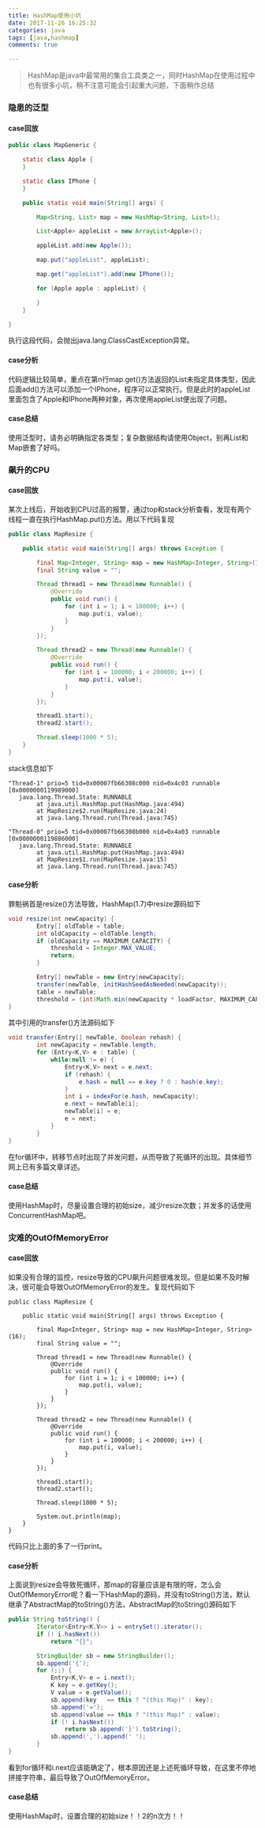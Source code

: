 ```yaml
---
title: HashMap使用小坑
date: 2017-11-26 16:25:32
categories: java
tags: [java,hashmap]
comments: true

---
```

>HashMap是java中最常用的集合工具类之一，同时HashMap在使用过程中也有很多小坑，稍不注意可能会引起重大问题，下面稍作总结<!-- more -->

### 隐患的泛型

#### case回放
```java
public class MapGeneric {

	static class Apple {
	}

	static class IPhone {
	}

	public static void main(String[] args) {

		Map<String, List> map = new HashMap<String, List>();

		List<Apple> appleList = new ArrayList<Apple>();

		appleList.add(new Apple());

		map.put("appleList", appleList);

		map.get("appleList").add(new IPhone());

		for (Apple apple : appleList) {

		}
	}

}
```
执行这段代码，会抛出java.lang.ClassCastException异常。

#### case分析
代码逻辑比较简单，重点在第n行map.get()方法返回的List未指定具体类型，因此后面add()方法可以添加一个IPhone，程序可以正常执行。但是此时的appleList里面包含了Apple和IPhone两种对象，再次使用appleList便出现了问题。

#### case总结
使用泛型时，请务必明确指定各类型；复杂数据结构请使用Object，别再List和Map嵌套了好吗。

### 飙升的CPU

#### case回放
某次上线后，开始收到CPU过高的报警，通过top和stack分析查看，发现有两个线程一直在执行HashMap.put()方法。用以下代码复现
```java
public class MapResize {

	public static void main(String[] args) throws Exception {

		final Map<Integer, String> map = new HashMap<Integer, String>(16);
		final String value = "";

		Thread thread1 = new Thread(new Runnable() {
			@Override
			public void run() {
				for (int i = 1; i < 100000; i++) {
					map.put(i, value);
				}
			}
		});

		Thread thread2 = new Thread(new Runnable() {
			@Override
			public void run() {
				for (int i = 100000; i < 200000; i++) {
					map.put(i, value);
				}
			}
		});

		thread1.start();
		thread2.start();

		Thread.sleep(1000 * 5);
	}
}
```
stack信息如下
```shell
"Thread-1" prio=5 tid=0x00007fb66308c000 nid=0x4c03 runnable [0x0000000119989000]
   java.lang.Thread.State: RUNNABLE
        at java.util.HashMap.put(HashMap.java:494)
        at MapResize$2.run(MapResize.java:24)
        at java.lang.Thread.run(Thread.java:745)

"Thread-0" prio=5 tid=0x00007fb66308b000 nid=0x4a03 runnable [0x0000000119886000]
   java.lang.Thread.State: RUNNABLE
        at java.util.HashMap.put(HashMap.java:494)
        at MapResize$1.run(MapResize.java:15)
        at java.lang.Thread.run(Thread.java:745)

```

#### case分析
罪魁祸首是resize()方法导致，HashMap(1.7)中resize源码如下
```java
void resize(int newCapacity) {
        Entry[] oldTable = table;
        int oldCapacity = oldTable.length;
        if (oldCapacity == MAXIMUM_CAPACITY) {
            threshold = Integer.MAX_VALUE;
            return;
        }

        Entry[] newTable = new Entry[newCapacity];
        transfer(newTable, initHashSeedAsNeeded(newCapacity));
        table = newTable;
        threshold = (int)Math.min(newCapacity * loadFactor, MAXIMUM_CAPACITY + 1);
}
```
其中引用的transfer()方法源码如下
```java
void transfer(Entry[] newTable, boolean rehash) {
        int newCapacity = newTable.length;
        for (Entry<K,V> e : table) {
            while(null != e) {
                Entry<K,V> next = e.next;
                if (rehash) {
                    e.hash = null == e.key ? 0 : hash(e.key);
                }
                int i = indexFor(e.hash, newCapacity);
                e.next = newTable[i];
                newTable[i] = e;
                e = next;
            }
        }
}
```
在for循环中，转移节点时出现了并发问题，从而导致了死循环的出现。具体细节网上已有多篇文章详述。

#### case总结
使用HashMap时，尽量设置合理的初始size，减少resize次数；并发多的话使用ConcurrentHashMap吧。

### 灾难的OutOfMemoryError

#### case回放
如果没有合理的监控，resize导致的CPU飙升问题很难发现。但是如果不及时解决，很可能会导致OutOfMemoryError的发生。复现代码如下
```shell
public class MapResize {

	public static void main(String[] args) throws Exception {

		final Map<Integer, String> map = new HashMap<Integer, String>(16);
		final String value = "";

		Thread thread1 = new Thread(new Runnable() {
			@Override
			public void run() {
				for (int i = 1; i < 100000; i++) {
					map.put(i, value);
				}
			}
		});

		Thread thread2 = new Thread(new Runnable() {
			@Override
			public void run() {
				for (int i = 100000; i < 200000; i++) {
					map.put(i, value);
				}
			}
		});

		thread1.start();
		thread2.start();

		Thread.sleep(1000 * 5);

		System.out.println(map);
	}
}
```
代码只比上面的多了一行print。

#### case分析
上面说到resize会导致死循环，那map的容量应该是有限的呀，怎么会OutOfMemoryError呢？看一下HashMap的源码，并没有toString()方法，默认继承了AbstractMap的toString()方法，AbstractMap的toString()源码如下
```java
public String toString() {
        Iterator<Entry<K,V>> i = entrySet().iterator();
        if (! i.hasNext())
            return "{}";

        StringBuilder sb = new StringBuilder();
        sb.append('{');
        for (;;) {
            Entry<K,V> e = i.next();
            K key = e.getKey();
            V value = e.getValue();
            sb.append(key   == this ? "(this Map)" : key);
            sb.append('=');
            sb.append(value == this ? "(this Map)" : value);
            if (! i.hasNext())
                return sb.append('}').toString();
            sb.append(',').append(' ');
        }
}
```
看到for循环和i.next应该能确定了，根本原因还是上述死循环导致，在这里不停地拼接字符串，最后导致了OutOfMemoryError。

#### case总结
使用HashMap时，设置合理的初始size！！2的n次方！！
